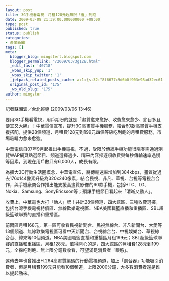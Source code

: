 ```yaml
---
layout: post
title: 3G手機看電視　月租128元起無限「看」到飽
date: 2009-03-08 21:39:00.000000000 +08:00
type: post
published: true
status: publish
categories:
- 產業新聞
tags: []
meta:
  blogger_blog: mingstert.blogspot.com
  blogger_permalink: "/2009/03/3g128.html"
  _edit_last: '40718'
  _wpas_skip_yup: '1'
  _wpas_skip_twitter: '1'
  _jetpack_related_posts_cache: a:1:{s:32:"8f6677c9d6b0f903e98ad32ec61f8deb";a:2:{s:7:"expires";i:1456002288;s:7:"payload";a:3:{i:0;a:1:{s:2:"id";i:302;}i:1;a:1:{s:2:"id";i:41;}i:2;a:1:{s:2:"id";i:83;}}}}
  original_post_id: '175'
  _wp_old_slug: '175'
author: mingster
---
```

<p>記者蘇湘雲／台北報導  (2009/03/06 13:46)
<p>要用3G手機看電視，用戶期盼的就是「畫質愈來愈好、收費愈來愈少、節目多且便宜又大碗」！中華電信宣布，提升3G高畫質手機服務，結合60款高畫質手機支援搭配，提供28個頻道，月租費128元到199元四個等級吃到飽的月租費服務，市場吸睛力愈來愈強。</p>
<p>中華電信自07年9月起推出手機電視，不過，受限於傳統手機功能很陽春需通過瀏覽WAP網頁點選節目、頻道選擇過少、精采內容採逐項收費與每秒傳輸速率過慢等因素，到現在用戶數只有6,000人，成長有限。</p>
<p>為擴大3C行動生活圈概念，中華電宣佈，將傳輸速率增加到384kbps，畫質從過去176x144像素升級為320x240像素，結合民視、非凡、華視、台視等電視台合作，與手機廠商合作推出能支援高畫質影像的60款手機，包括HTC、LG、Nokia、Samsung、SonyEricsson等；預讓手機節目看起來「清晰又動人」。</p>
<p>收費上，中華電也大打「動人」牌！共計28個頻道，四大館區、三種收費選擇，包括台灣手機電視特價區、無線歡樂電視區、NBA美國職籃直播和重播區、SBL超級籃球聯賽的直播和重播區。</p>
<p>前兩區月租168元，第一區可收看民視新聞台、民視無線台、非凡新聞台、大愛等13個頻道、無線歡樂電視區可看中天新聞台、台視綜合台、中視娛樂台、華視綜合台、緯來等10個頻道。NBA美國職籃直播和重播區月租199元；SBL超級籃球聯賽的直播和重播區，月租128元。值得開心的是，四大館區的月租費128元到199元，全採吃到飽、無上限分鐘數收看，可望滿足消費者「眼慾」。</p>
<p>遠傳去年也曾推出H.264高畫質編碼的行動電視頻道，加上「選台器」功能吸引消費者，但是月租費199元只能看10個頻道，上限2000分鐘，大多數消費者還是難以提起勁來。</p>

